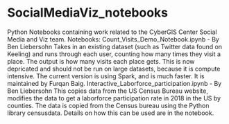 # SocialMediaViz_notebooks
Python Notebooks containing work related to the CyberGIS Center Social Media and Viz team.
Notebooks: 
Count_Visits_Demo_Notebook.ipynb - By Ben Liebersohn
Takes in an existing dataset (such as Twitter data found on Keeling) and runs through each user, counting how many times they visit a place. The output is how many visits each place gets. This is now depricated and should not be run on large datasets, because it is compute intensive. The current version is using Spark, and is much faster. It is maintained by Furqan Baig. 
Interactive_Laborforce_participation.ipynb - By Ben Liebersohn
This copies data from the US Census Bureau website, modifies the data to get a laborforce participation rate in 2018 in the US by counties. 
The data is copied from the Census bureau using the Python library censusdata.
Details on how this can be used are in the notebook.
